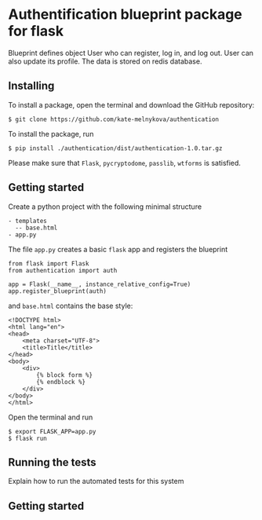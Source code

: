 # Authentification blueprint package for flask

Blueprint defines object User who can register, log in, and log out.
User can also update its profile. The data is stored on redis database.
## Installing

To install a package, open the terminal and download the GitHub repository:
```
$ git clone https://github.com/kate-melnykova/authentication
```
To install the package, run
```
$ pip install ./authentication/dist/authentication-1.0.tar.gz 
```
Please make sure that `Flask`, `pycryptodome`, `passlib`, `wtforms` is satisfied.

## Getting started
Create a python project with the following minimal structure
```apex
- templates
  -- base.html
- app.py
```

The file `app.py` creates a basic `flask` app and registers the blueprint
```apex
from flask import Flask
from authentication import auth

app = Flask(__name__, instance_relative_config=True)
app.register_blueprint(auth)
```
and `base.html` contains the base style:
```apex
<!DOCTYPE html>
<html lang="en">
<head>
    <meta charset="UTF-8">
    <title>Title</title>
</head>
<body>
    <div>
        {% block form %}
        {% endblock %}
    </div>
</body>
</html>

```
Open the terminal and run 
```apex
$ export FLASK_APP=app.py
$ flask run
```

## Running the tests

Explain how to run the automated tests for this system



## Getting started
